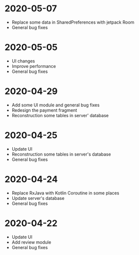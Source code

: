 # 2020-05-07
* Replace some data in SharedPreferences with jetpack Room
* General bug fixes
# 2020-05-05
* UI changes
* Improve performance
* General bug fixes
# 2020-04-29
* Add some UI module and general bug fixes
* Redesign the payment fragment
* Reconstruction some tables in server' database
# 2020-04-25
* Update UI
* Reconstruction some tables in server's database
* General bug fixes
# 2020-04-24
* Replace RxJava with Kotlin Coroutine in some places
* Update server's database
* General bug fixes
# 2020-04-22
* Update UI
* Add review module
* General bug fixes
